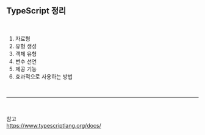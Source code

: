 ## TypeScript 정리

</br>

<ol>
    <li>자료형</li>
    <li>유형 생성</li>
    <li>객체 유형</li>
    <li>변수 선언</li>
    <li>제공 기능</li>
    <li>효과적으로 사용하는 방법</li>
</ol>

</br>

---

</br>

참고</br>
https://www.typescriptlang.org/docs/
